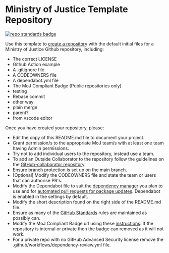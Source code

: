 # Ministry of Justice Template Repository

[![repo standards badge](https://img.shields.io/badge/dynamic/json?color=blue&style=for-the-badge&logo=github&label=MoJ%20Compliant&query=%24.data%5B%3F%28%40.name%20%3D%3D%20%22template-repository%22%29%5D.status&url=https%3A%2F%2Foperations-engineering-reports.cloud-platform.service.justice.gov.uk%2Fgithub_repositories)](https://operations-engineering-reports.cloud-platform.service.justice.gov.uk/github_repositories#template-repository "Link to report")

Use this template to [create a repository] with the default initial files for a Ministry of Justice Github repository, including:

- The correct LICENSE
- Github Action example
- A .gitignore file
- A CODEOWNERS file
- A dependabot.yml file
- The MoJ Compliant Badge (Public repositories only)
- testing
- Rebase commit
- other way
- plain merge
- parent?
- from vscode editor

Once you have created your repository, please:

- Edit the copy of this README.md file to document your project.
- Grant permission/s to the appropriate MoJ team/s with at least one team having Admin permissions.
- Try not to add individual users to the repository, instead use a team.
- To add an Outside Collaborator to the repository follow the guidelines on the [GitHub-collaborator repository](https://github.com/ministryofjustice/github-collaborators).
- Ensure branch protection is set up on the main branch.
- [Optional] Modify the CODEOWNERS file and state the team or users that can authorise PR's.
- Modify the Dependabot file to suit the [dependency manager](https://docs.github.com/en/code-security/dependabot/dependabot-version-updates/configuration-options-for-the-dependabot.yml-file#package-ecosystem) you plan to use and for [automated pull requests for package updates](https://docs.github.com/en/code-security/supply-chain-security/keeping-your-dependencies-updated-automatically/enabling-and-disabling-dependabot-version-updates#enabling-dependabot-version-updates). Dependabot is enabled in the settings by default.
- Modify the short description found on the right side of the README.md file.
- Ensure as many of the [GitHub Standards](https://github.com/ministryofjustice/github-repository-standards) rules are maintained as possibly can.
- Modify the MoJ Compliant Badge url using these [instructions](https://github.com/orgs/ministryofjustice/teams/operations-engineering/discussions). If the repository is internal or private then the badge can removed as it will not work.
- For a private repo with no GitHub Advanced Security license remove the .github/workflows/dependency-review.yml file.

[create a repository]: https://github.com/ministryofjustice/template-repository/generate
